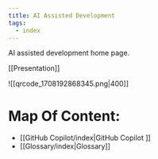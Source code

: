 ```yaml
---
title: AI Assisted Development
tags:
  - index
---
```

AI assisted development home page.

[[Presentation]]

![[qrcode_1708192868345.png|400]]

# Map Of Content:

- [[GitHub Copilot/index|GitHub Copilot ]]
- [[Glossary/index|Glossary]]

